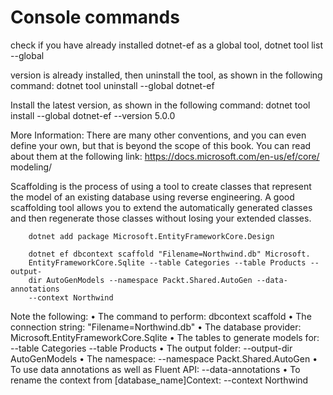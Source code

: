 # Console commands

check if you have already installed dotnet-ef as a global tool,
    dotnet tool list --global

version is already installed, then uninstall the tool, as shown in the following command:
    dotnet tool uninstall --global dotnet-ef

Install the latest version, as shown in the following command:
    dotnet tool install --global dotnet-ef --version 5.0.0

More Information: There are many other conventions, and you can even define your own, but that is beyond the scope of this book. You can read about them at the following link: https://docs.microsoft.com/en-us/ef/core/ modeling/


Scaffolding is the process of using a tool to create classes that represent the model of an
existing database using reverse engineering. A good scaffolding tool allows you to extend the automatically generated classes and then regenerate those classes without losing your extended classes.

        dotnet add package Microsoft.EntityFrameworkCore.Design

        dotnet ef dbcontext scaffold "Filename=Northwind.db" Microsoft.
        EntityFrameworkCore.Sqlite --table Categories --table Products --output-
        dir AutoGenModels --namespace Packt.Shared.AutoGen --data-annotations
        --context Northwind

Note the following:
• The command to perform: dbcontext scaffold
• The connection string: "Filename=Northwind.db"
• The database provider: Microsoft.EntityFrameworkCore.Sqlite
• The tables to generate models for: --table Categories --table Products
• The output folder: --output-dir AutoGenModels
• The namespace: --namespace Packt.Shared.AutoGen
• To use data annotations as well as Fluent API: --data-annotations
• To rename the context from [database_name]Context: --context Northwind
